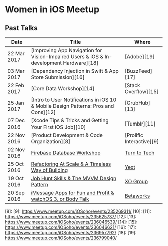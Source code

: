 # Women in iOS Meetup 

## Past Talks

| Date        | Title | Where |
| ----------- | ----- | ----- |
| 22 Mar 2017 | [Improving App Navigation for Vision-Impaired Users & iOS & In-development Hardware][18] | [Adobe][19]
| 03 Mar 2017 | [Dependency Injection in Swift & App Store Submission][16] | [BuzzFeed][17]
| 22 Feb 2017 | [Core Data Workshop][14] | [Stack Overflow][15]
| 25 Jan 2017 | [Intro to User Notifications in iOS 10 & Mobile Design Patterns: Pros and Cons][12] | [GrubHub][13]
| 07 Dec 2016 | [Xcode Tips & Tricks and Getting Your First iOS Job][10] | [Tumblr][11] |
| 22 Nov 2016 | [Product Development & Code Organization][8] | [Prolific Interactive][9]
| 02 Nov 2016 | [Firebase Database Workshop][6] | [Turn to Tech][7]
| 25 Oct 2016 | [Refactoring At Scale & A Timeless Way of Building][4] | [Yext][5]
| 19 Oct 2016 | [Job Hunt Skills & The MVVM Design Pattern][2] | [XO Group][3]
| 20 Sep 2016 | [iMessage Apps for Fun and Profit & watchOS 3, or Body Talk][0] | [Betaworks][1]

[0]: https://github.com/ayunav/WomenIniOSMeetup/blob/master/PastMeetups/20160920_iMessage_Apps_by_Gemma_Barlow_and_watchOS3_by_Natalie_Podrazik.md
[1]: https://www.meetup.com/iOSoho/events/233132048/
[2]: https://github.com/ayunav/WomenIniOSMeetup/blob/master/PastMeetups/20161019_Job_Hunt_Skills_by_Erica_Correa_and_MVVM_Pattern_by_Justine_Kay.md
[3]: https://www.meetup.com/iOSoho/events/234111317/
[4]: https://github.com/ayunav/WomenIniOSMeetup/blob/master/PastMeetups/20161025_Refactoring_At_Scale_by_Veronica_Ray_and_Timeless_Way_of_Building_by_Kathy_Tafel.md
[5]: https://www.meetup.com/iOSoho/events/234178873/
[6]: https://github.com/ayunav/WomenIniOSMeetup/blob/master/PastMeetups/20161102_Firebase_Workshop_by_Julianne_Goyena.md
[7]: https://www.meetup.com/iOSoho/events/235081006/
[8]: 
[9]: https://www.meetup.com/iOSoho/events/235269311/
[10]: 
[11]: https://www.meetup.com/iOSoho/events/235625737/
[12]: 
[13]: https://www.meetup.com/iOSoho/events/236046539/
[14]: 
[15]: https://www.meetup.com/iOSoho/events/236046621/
[16]: 
[17]: https://www.meetup.com/iOSoho/events/236957792/
[18]: 
[19]: https://www.meetup.com/iOSoho/events/236799040/

